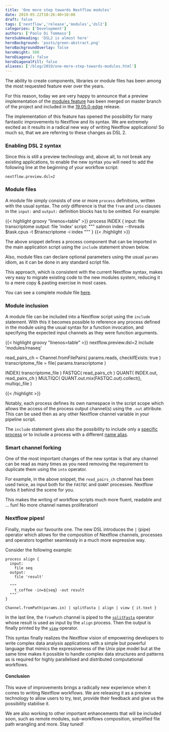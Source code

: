 ```yaml
---
title: 'One more step towards Nextflow modules'
date: 2019-05-22T10:26:40+10:00
draft: false
tags: ['nextflow','release','modules','dsl2']
categories: ['Development']
authors: ['Paolo Di Tommaso']
heroSubHeading: 'DSL2 is almost here'
heroBackground: 'posts/green-abstract.png'
heroBackgroundOverlay: false
heroHeight: 500
heroDiagonal: false
heroDiagonalFill: false
aliases: ['/blog/2019/one-more-step-towards-modules.html']
---
```


The ability to create components, libraries or module files has been 
among the most requested feature ever over the years. 

For this reason, today we are very happy to announce that a preview implementation 
of the [modules feature](https://github.com/nextflow-io/nextflow/issues/984) has been merged 
on master branch of the project and included in the
[19.05.0-edge](https://github.com/nextflow-io/nextflow/releases/tag/v19.05.0-edge) release. 

The implementation of this feature has opened the possibility for many fantastic improvements to Nextflow and its syntax. We are extremely excited as it results in a radical new way of writing Nextflow applications! So much so, that we are referring to these changes as DSL 2.

### Enabling DSL 2 syntax

Since this is still a preview technology and, above all, to not break 
any existing applications, to enable the new syntax you will need to add 
the following line at the beginning of your workflow script: 

```
nextflow.preview.dsl=2
```

### Module files 

A module file simply consists of one or more `process` definitions, written with the usual syntax. The *only* difference is that the `from` and `into` clauses in the `input:` and `output:` definition blocks has to be omitted. For example: 

{{< highlight groovy "linenos=table" >}}
process INDEX {
  input:
    file transcriptome 
  output:
    file 'index' 
  script:
    """
    salmon index --threads $task.cpus -t $transcriptome -i index
    """
}
{{< /highlight >}}

The above snippet defines a process component that can be imported in the main 
application script using the `include` statement shown below.  

Also, module files can declare optional parameters using the usual `params` idiom, 
as it can be done in any standard script file.

This approach, which is consistent with the current Nextflow syntax, makes very easy to migrate existing code to the new modules system, reducing it to a mere copy & pasting exercise in most cases. 

You can see a complete module file [here](https://github.com/nextflow-io/rnaseq-nf/blob/66ebeea/modules/rnaseq.nf). 

### Module inclusion

A module file can be included into a Nextflow script using the `include` statement. 
With this it becomes possible to reference any process defined in the module using the usual syntax for a function invocation, and specifying the expected input channels as they were function arguments. 

{{< highlight groovy "linenos=table" >}}
nextflow.preview.dsl=2
include 'modules/rnaseq'

read_pairs_ch = Channel.fromFilePairs( params.reads, checkIfExists: true )
transcriptome_file = file( params.transcriptome )

INDEX( transcriptome_file )
FASTQC( read_pairs_ch )
QUANT( INDEX.out, read_pairs_ch )
MULTIQC( QUANT.out.mix(FASTQC.out).collect(), multiqc_file )

{{< /highlight >}}

Notably, each process defines its own namespace in the script scope which allows the access of the process output channel(s) using the `.out` attribute. This can be used then as any other Nextflow channel variable in your pipeline script.

The `include` statement gives also the possibility to include only a [specific process](https://www.nextflow.io/docs/edge/dsl2.html#selective-inclusion)
or to include a process with a different [name alias](https://www.nextflow.io/docs/edge/dsl2.html#module-aliases). 

### Smart channel forking 

One of the most important changes of the new syntax is that any channel can be read as many 
times as you need removing the requirement to duplicate them using the `into` operator. 

For example, in the above snippet, the `read_pairs_ch` channel has been used twice, as input both for the `FASTQC` and `QUANT` processes. Nextflow forks it behind the scene for you. 

This makes the writing of workflow scripts much more fluent, readable and ... fun! No more channel names proliferation!


### Nextflow pipes!

Finally, maybe our favourite one. The new DSL introduces the `|` (pipe) operator which allows for the composition 
of Nextflow channels, processes and operators together seamlessly in a much more expressive way.  

Consider the following example: 

```
process align {
  input:
    file seq
  output:
    file 'result'

  """
    t_coffee -in=${seq} -out result
  """
}

Channel.fromPath(params.in) | splitFasta | align | view { it.text }
```

In the last line, the `fromPath` channel is piped to the [`splitFasta`](https://www.nextflow.io/docs/latest/operator.html#splitfasta) operator whose result is used as input by 
the `align` process. Then the output is finally printed by the [`view`](https://www.nextflow.io/docs/latest/operator.html#view) 
operator.

This syntax finally realizes the Nextflow vision of empowering developers to write 
complex data analysis applications with a simple but powerful language that mimics 
the expressiveness of the Unix pipe model but at the same time makes it possible to 
handle complex data structures and patterns as is required for highly 
parallelised and distributed computational workflows.  

#### Conclusion

This wave of improvements brings a radically new experience when it comes to 
writing Nextflow workflows. We are releasing it as a preview technology to allow 
users to try, test, provide their feedback and give us the possibility 
stabilise it. 

We are also working to other important enhancements that will be included soon, 
such as remote modules, sub-workflows composition, simplified file path 
wrangling and more. Stay tuned!